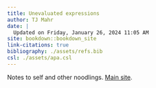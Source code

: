 ```yaml
---
title: Unevaluated expressions
author: TJ Mahr
date: |
  Updated on Friday, January 26, 2024 11:05 AM
site: bookdown::bookdown_site
link-citations: true
bibliography: ./assets/refs.bib
csl: ./assets/apa.csl
---
```


Notes to self and other noodlings. [Main site](https://tjmahr.com/). 
